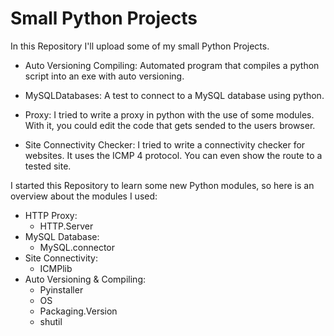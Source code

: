 # Small Python Projects
In this Repository I'll upload some of my small Python Projects. 

* Auto Versioning Compiling:
Automated program that compiles a python script into an exe with auto versioning.

* MySQLDatabases:
A test to connect to a MySQL database using python.

* Proxy:
I tried to write a proxy in python with the use of some modules. With it, you could edit the code that gets sended to the users browser.

* Site Connectivity Checker:
I tried to write a connectivity checker for websites. It uses the ICMP 4 protocol. You can even show the route to a tested site.


I started this Repository to learn some new Python modules, so here is an overview about the modules I used:

* HTTP Proxy:
  * HTTP.Server
* MySQL Database:
  * MySQL.connector
* Site Connectivity:
  * ICMPlib
* Auto Versioning & Compiling:
  * Pyinstaller
  * OS
  * Packaging.Version
  * shutil
